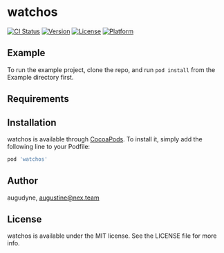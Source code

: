 # watchos

[![CI Status](https://img.shields.io/travis/augudyne/watchos.svg?style=flat)](https://travis-ci.org/augudyne/watchos)
[![Version](https://img.shields.io/cocoapods/v/watchos.svg?style=flat)](https://cocoapods.org/pods/watchos)
[![License](https://img.shields.io/cocoapods/l/watchos.svg?style=flat)](https://cocoapods.org/pods/watchos)
[![Platform](https://img.shields.io/cocoapods/p/watchos.svg?style=flat)](https://cocoapods.org/pods/watchos)

## Example

To run the example project, clone the repo, and run `pod install` from the Example directory first.

## Requirements

## Installation

watchos is available through [CocoaPods](https://cocoapods.org). To install
it, simply add the following line to your Podfile:

```ruby
pod 'watchos'
```

## Author

augudyne, augustine@nex.team

## License

watchos is available under the MIT license. See the LICENSE file for more info.
